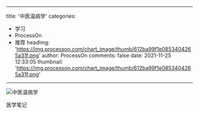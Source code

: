 
---
title: '中医温病学'
categories: 
 - 学习
 - ProcessOn
 - 推荐
headimg: 'https://img.processon.com/chart_image/thumb/612ba99f1e0853404265a31f.png'
author: ProcessOn
comments: false
date: 2021-11-25 12:33:05
thumbnail: 'https://img.processon.com/chart_image/thumb/612ba99f1e0853404265a31f.png'
---

<div>   
<img class="thumb" alt="中医温病学" src="https://img.processon.com/chart_image/thumb/612ba99f1e0853404265a31f.png" referrerpolicy="no-referrer">
<p>医学笔记</p>  
</div>
            